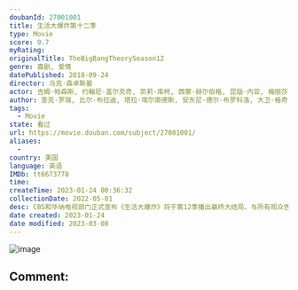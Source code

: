 ```yaml
---
doubanId: 27001001
title: 生活大爆炸第十二季
type: Movie
score: 9.7
myRating: 
originalTitle: TheBigBangTheorySeason12
genre: 喜剧, 爱情
datePublished: 2018-09-24
director: 马克·森卓斯基
actor: 吉姆·帕森斯, 约翰尼·盖尔克奇, 凯莉·库柯, 西蒙·赫尔伯格, 昆瑙·内亚, 梅丽莎·劳奇, 马伊姆·拜力克, 凯文·苏斯曼, 卡尔·潘, 凯文·史密斯, 戴维·图埃纳, 琳赛·卡夫, 查斯蒂·巴勒斯特罗斯, 艾伦·德杰尼勒斯, 莎拉·米歇尔·盖拉, 乔·曼根尼罗, 卡德罗莎·奥娜·卡罗尔, 杰瑞·奥康奈尔, 金伯莉·布鲁克斯, 基思·卡拉丹, 乔万尼贝加拉诺, 西娅拉·蕾妮, 特勒, 比尔·奈, 尼尔·德格拉塞·泰森, 凯西·贝茨, 马克·哈米尔, 克里斯汀·芭伦斯基, 雷吉娜·金, 鲍勃·纽哈特, 劳伦·拉普库斯, 拉蒂·古普塔, 帕梅拉·阿德龙, 布莱恩·史密斯, 约书亚·马林纳, 布莱恩·波塞恩, 布莱恩·乔治, 威尔·惠顿, 约翰·罗斯·鲍伊, 蒂凡尼·卡门斯, 托德·吉贝哈恩, 西恩·奥斯汀
author: 查克·罗瑞, 比尔·布拉迪, 塔拉·埃尔南德斯, 安东尼·德尔·布罗科洛, 大卫·格奇, 埃里克·卡普兰, 玛丽亚·法拉利, 史蒂夫·霍兰德, 史蒂文·莫拉
tags:
  - Movie
state: 看过
url: https://movie.douban.com/subject/27001001/
aliases:
  - 
country: 美国
language: 英语
IMDb: tt6673778
time: 
createTime: 2023-01-24 00:36:32
collectionDate: 2022-05-01
desc: CBS和华纳电视部门正式宣布《生活大爆炸》将于第12季播出最终大结局，与所有观众告别。最后一季将于9月24日于CBS开播，并于明年5月全剧终。
date created: 2023-01-24
date modified: 2023-03-08
---
```


![image](p2535085957.jpg)

Comment:
---
